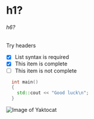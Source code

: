 # h1?
###### h6?


Try headers

- [x] List syntax is required
- [x] This item is complete
- [ ] This item is not complete

``` c++
  int main()
  {
    std::cout << "Good luck\n";
  }
```



![Image of Yaktocat](https://octodex.github.com/images/yaktocat.png)


